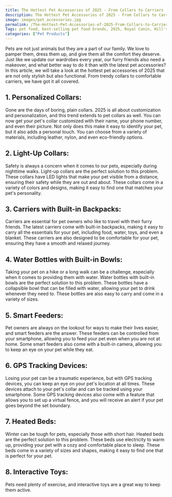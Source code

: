 ```yaml
---
title: The Hottest Pet Accessories of 2025 - From Collars to Carriers
description: The Hottest Pet Accessories of 2025 - From Collars to Carriers
image: images/pet_accessories.jpg
permalink: /The-Hottest-Pet-Accessories-of-2025-From-Collars-to-Carriers/
Tags: pet food, best-selling pet food brands, 2025, Royal Canin, Hill's Science Diet, Purina, Blue Buffalo, Iams, Eukanuba, Wellness, Nutro, Taste of the Wild
categories: ["Pet Products"]
---
```


Pets are not just animals but they are a part of our family. We love to pamper them, dress them up, and give them all the comfort they deserve. Just like we update our wardrobes every year, our furry friends also need a makeover, and what better way to do it than with the latest pet accessories? In this article, we will take a look at the hottest pet accessories of 2025 that are not only stylish but also functional. From trendy collars to comfortable carriers, we have got it all covered.

## 1. Personalized Collars:
Gone are the days of boring, plain collars. 2025 is all about customization and personalization, and this trend extends to pet collars as well. You can now get your pet's collar customized with their name, your phone number, and even their picture. Not only does this make it easy to identify your pet, but it also adds a personal touch. You can choose from a variety of materials, including leather, nylon, and even eco-friendly options.

## 2. Light-Up Collars:
Safety is always a concern when it comes to our pets, especially during nighttime walks. Light-up collars are the perfect solution to this problem. These collars have LED lights that make your pet visible from a distance, ensuring their safety while they are out and about. These collars come in a variety of colors and designs, making it easy to find one that matches your pet's personality.

## 3. Carriers with Built-in Backpacks:
Carriers are essential for pet owners who like to travel with their furry friends. The latest carriers come with built-in backpacks, making it easy to carry all the essentials for your pet, including food, water, toys, and even a blanket. These carriers are also designed to be comfortable for your pet, ensuring they have a smooth and relaxed journey.

## 4. Water Bottles with Built-in Bowls:
Taking your pet on a hike or a long walk can be a challenge, especially when it comes to providing them with water. Water bottles with built-in bowls are the perfect solution to this problem. These bottles have a collapsible bowl that can be filled with water, allowing your pet to drink whenever they need to. These bottles are also easy to carry and come in a variety of sizes.

## 5. Smart Feeders:
Pet owners are always on the lookout for ways to make their lives easier, and smart feeders are the answer. These feeders can be controlled from your smartphone, allowing you to feed your pet even when you are not at home. Some smart feeders also come with a built-in camera, allowing you to keep an eye on your pet while they eat.

## 6. GPS Tracking Devices:
Losing your pet can be a traumatic experience, but with GPS tracking devices, you can keep an eye on your pet's location at all times. These devices attach to your pet's collar and can be tracked using your smartphone. Some GPS tracking devices also come with a feature that allows you to set up a virtual fence, and you will receive an alert if your pet goes beyond the set boundary.

## 7. Heated Beds:
Winter can be tough for pets, especially those with short hair. Heated beds are the perfect solution to this problem. These beds use electricity to warm up, providing your pet with a cozy and comfortable place to sleep. These beds come in a variety of sizes and shapes, making it easy to find one that is perfect for your pet.

## 8. Interactive Toys:
Pets need plenty of exercise, and interactive toys are a great way to keep them active.